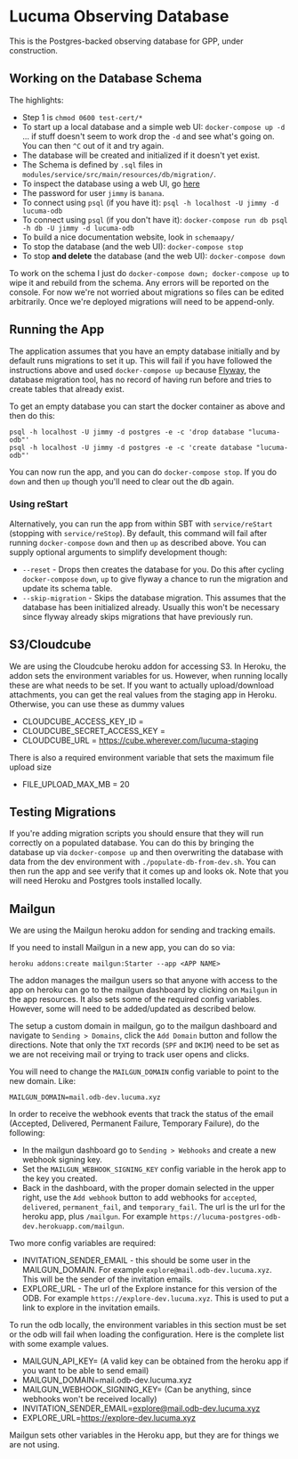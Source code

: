 # Lucuma Observing Database

This is the Postgres-backed observing database for GPP, under construction.

## Working on the Database Schema

The highlights:

- Step 1 is `chmod 0600 test-cert/*`
- To start up a local database and a simple web UI: `docker-compose up -d` ... if stuff doesn't seem to work drop the `-d` and see what's going on. You can then `^C` out of it and try again.
- The database will be created and initialized if it doesn't yet exist.
- The Schema is defined by `.sql` files in `modules/service/src/main/resources/db/migration/`.
- To inspect the database using a web UI, go [here](http://localhost:8686)
- The password for user `jimmy` is `banana`.
- To connect using `psql` (if you have it): `psql -h localhost -U jimmy -d lucuma-odb`
- To connect using `psql` (if you don't have it): `docker-compose run db psql -h db -U jimmy -d lucuma-odb`
- To build a nice documentation website, look in `schemaapy/`
- To stop the database (and the web UI): `docker-compose stop`
- To stop **and delete** the database (and the web UI): `docker-compose down`

To work on the schema I just do `docker-compose down; docker-compose up` to wipe it and rebuild from the schema. Any errors will be reported on the console. For now we're not worried about migrations so files can be edited arbitrarily. Once we're deployed migrations will need to be append-only.

## Running the App

The application assumes that you have an empty database initially and by default
runs migrations to set it up.  This will fail if you have followed the instructions
above and used `docker-compose up` because [Flyway](https://flywaydb.org), the database
migration tool, has no record of having run before and tries to create tables
that already exist.

To get an empty database you can start the docker container as above and then do this:

```
psql -h localhost -U jimmy -d postgres -e -c 'drop database "lucuma-odb"'
psql -h localhost -U jimmy -d postgres -e -c 'create database "lucuma-odb"'
```

You can now run the app, and you can do `docker-compose stop`.  If you do
`down` and then `up` though you'll need to clear out the db again.

### Using reStart

Alternatively, you can run the app from within SBT with `service/reStart`
(stopping with `service/reStop`).  By default, this command will fail after
running `docker-compose` `down` and then `up` as described above.  You can
supply optional arguments to simplify development though:

* `--reset` - Drops then creates the database for you. Do this after cycling
`docker-compose` `down`, `up` to give flyway a chance to run the migration and
update its schema table. 
* `--skip-migration` - Skips the database migration.  This assumes that the 
database has been initialized already.  Usually this won't be necessary since
flyway already skips migrations that have previously run. 

## S3/Cloudcube
We are using the Cloudcube heroku addon for accessing S3. In Heroku, the addon sets 
the environment variables for us. However, when running locally these are what needs
to be set. If you want to actually upload/download attachments, you can get the 
real values from the staging app in Heroku. Otherwise, you can use these as 
dummy values

- CLOUDCUBE_ACCESS_KEY_ID = <Any string>
- CLOUDCUBE_SECRET_ACCESS_KEY = <Any string>
- CLOUDCUBE_URL = https://cube.wherever.com/lucuma-staging

There is also a required environment variable that sets the maximum file upload size
- FILE_UPLOAD_MAX_MB = 20

## Testing Migrations

If you're adding migration scripts you should ensure that they will run correctly on a populated
database. You can do this by bringing the database up via `docker-compose up` and then overwriting
the database with data from the dev environment with `./populate-db-from-dev.sh`. You can then run
the app and see verify that it comes up and looks ok. Note that you will need Heroku and Postgres
tools installed locally.

## Mailgun

We are using the Mailgun heroku addon for sending and tracking emails.

If you need to install Mailgun in a new app, you can do so via:

`heroku addons:create mailgun:Starter --app <APP NAME>`

The addon manages the mailgun users so that anyone with access to the app on heroku can go to
the mailgun dashboard by clicking on `Mailgun` in the app resources. It also sets some of the 
required config variables. However, some will need to be added/updated as described below.

The setup a custom domain in mailgun, go to the mailgun dashboard and navigate to `Sending > Domains`,
click the `Add Domain` button and follow the directions. Note that only the `TXT` records (`SPF` and `DKIM`)
need to be set as we are not receiving mail or trying to track user opens and clicks.

You will need to change the `MAILGUN_DOMAIN` config variable to point to the new domain. Like:

`MAILGUN_DOMAIN=mail.odb-dev.lucuma.xyz`

In order to receive the webhook events that track the status of the email (Accepted, Delivered, Permanent Failure, Temporary Failure), do the following:

- In the mailgun dashboard go to `Sending > Webhooks` and create a new webhook signing key.
- Set the `MAILGUN_WEBHOOK_SIGNING_KEY` config variable in the herok app to the key you created.
- Back in the dashboard, with the proper domain selected in the upper right, use the `Add webhook` button to add webhooks for `accepted`, `delivered`, `permanent_fail`, and `temporary_fail`. The url is the url for the heroku app, plus `/mailgun`. For example `https://lucuma-postgres-odb-dev.herokuapp.com/mailgun`.

Two more config variables are required:

- INVITATION_SENDER_EMAIL - this should be some user in the MAILGUN_DOMAIN. For example `explore@mail.odb-dev.lucuma.xyz`. This will be the sender of the invitation emails.
- EXPLORE_URL - The url of the Explore instance for this version of the ODB. For example `https://explore-dev.lucuma.xyz`. This is used to put a link to explore in the invitation emails.

To run the odb locally, the environment variables in this section must be set or the odb will fail when
loading the configuration. Here is the complete list with some example values.

- MAILGUN_API_KEY=<Any string> (A valid key can be obtained from the heroku app if you want to be able to send email)
- MAILGUN_DOMAIN=mail.odb-dev.lucuma.xyz
- MAILGUN_WEBHOOK_SIGNING_KEY=<Any string> (Can be anything, since webhooks won't be received locally)
- INVITATION_SENDER_EMAIL=explore@mail.odb-dev.lucuma.xyz
- EXPLORE_URL=https://explore-dev.lucuma.xyz

Mailgun sets other variables in the Heroku app, but they are for things we are not using.
